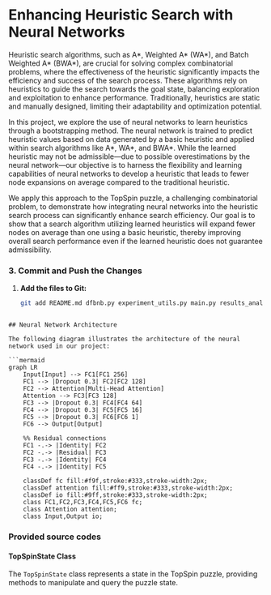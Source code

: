 # Enhancing Heuristic Search with Neural Networks
Heuristic search algorithms, such as A*, Weighted A* (WA*), and Batch Weighted A* (BWA*), are crucial for solving complex combinatorial problems, where the effectiveness of the heuristic significantly impacts the efficiency and success of the search process. These algorithms rely on heuristics to guide the search towards the goal state, balancing exploration and exploitation to enhance performance. Traditionally, heuristics are static and manually designed, limiting their adaptability and optimization potential.

In this project, we explore the use of neural networks to learn heuristics through a bootstrapping method. The neural network is trained to predict heuristic values based on data generated by a basic heuristic and applied within search algorithms like A*, WA*, and BWA*. While the learned heuristic may not be admissible—due to possible overestimations by the neural network—our objective is to harness the flexibility and learning capabilities of neural networks to develop a heuristic that leads to fewer node expansions on average compared to the traditional heuristic.

We apply this approach to the TopSpin puzzle, a challenging combinatorial problem, to demonstrate how integrating neural networks into the heuristic search process can significantly enhance search efficiency. Our goal is to show that a search algorithm utilizing learned heuristics will expand fewer nodes on average than one using a basic heuristic, thereby improving overall search performance even if the learned heuristic does not guarantee admissibility.


### 3. **Commit and Push the Changes**

1. **Add the files to Git:**

   ```bash
   git add README.md dfbnb.py experiment_utils.py main.py results_analysis.ipynb logs/ results/
```

## Neural Network Architecture

The following diagram illustrates the architecture of the neural network used in our project:

```mermaid
graph LR
    Input[Input] --> FC1[FC1 256]
    FC1 --> |Dropout 0.3| FC2[FC2 128]
    FC2 --> Attention[Multi-Head Attention]
    Attention --> FC3[FC3 128]
    FC3 --> |Dropout 0.3| FC4[FC4 64]
    FC4 --> |Dropout 0.3| FC5[FC5 16]
    FC5 --> |Dropout 0.3| FC6[FC6 1]
    FC6 --> Output[Output]

    %% Residual connections
    FC1 -.-> |Identity| FC2
    FC2 -.-> |Residual| FC3
    FC3 -.-> |Identity| FC4
    FC4 -.-> |Identity| FC5

    classDef fc fill:#f9f,stroke:#333,stroke-width:2px;
    classDef attention fill:#ff9,stroke:#333,stroke-width:2px;
    classDef io fill:#9ff,stroke:#333,stroke-width:2px;
    class FC1,FC2,FC3,FC4,FC5,FC6 fc;
    class Attention attention;
    class Input,Output io;
```
### Provided source codes
#### TopSpinState Class

The `TopSpinState` class represents a state in the TopSpin puzzle, providing methods to manipulate and query the puzzle state.
